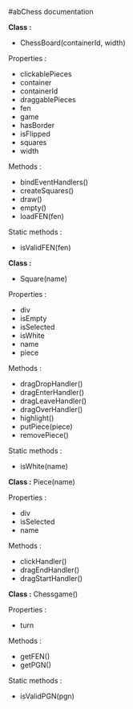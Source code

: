 #abChess documentation


**Class :**
   - ChessBoard(containerId, width)
    
Properties :
   - clickablePieces
   - container
   - containerId
   - draggablePieces
   - fen
   - game
   - hasBorder
   - isFlipped
   - squares
   - width
    
Methods :
   - bindEventHandlers()
   - createSquares()
   - draw()
   - empty()
   - loadFEN(fen)
    
Static methods :
   - isValidFEN(fen)


**Class :**
   - Square(name)
    
Properties :
   - div
   - isEmpty
   -  isSelected
   - isWhite
   - name
   - piece
    
Methods :
   - dragDropHandler()
   - dragEnterHandler()
   - dragLeaveHandler()
   - dragOverHandler()
   - highlight()
   - putPiece(piece)
   - removePiece()
    
Static methods :
   - isWhite(name)


**Class :**
    Piece(name)
    
Properties :
   - div
   - isSelected
   - name
    
Methods :
   - clickHandler()
   - dragEndHandler()
   - dragStartHandler()


**Class :**
    Chessgame()
    
Properties :
   - turn
    
Methods :
   - getFEN()
   - getPGN()
    
Static methods :
   - isValidPGN(pgn)

